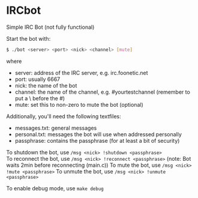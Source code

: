 IRCbot
======

Simple IRC Bot (not fully functional)

Start the bot with:
  ```bash
  $ ./bot <server> <port> <nick> <channel> [mute]
  ```
where 
* server: address of the IRC server, e.g. irc.foonetic.net
* port: usually 6667
* nick: the name of the bot
* channel: the name of the channel, e.g. \#yourtestchannel (remember to put a \ before the #)
* mute: set this to non-zero to mute the bot (optional)

Additionally, you'll need the following textfiles:
* messages.txt: general messages
* personal.txt: messages the bot will use when addressed personally
* passphrase: contains the passphrase (for at least a bit of security)

To shutdown the bot, use `/msg <nick> !shutdown <passphrase>`     
To reconnect the bot, use `/msg <nick> !reconnect <passphrase>` (note: Bot waits 2min before reconnecting (main.c))
To mute the bot, use `/msg <nick> !mute <passphrase>`
To unmute the bot, use `/msg <nick> !unmute <passphrase>`

To enable debug mode, use `make debug`
